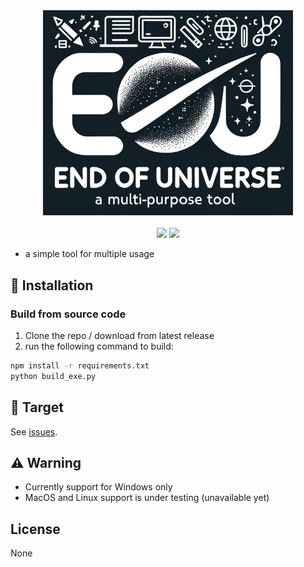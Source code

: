 <div align="center">
  <img src="assets/logo.png" alt="What the Hex?" width="400">
  <div>&nbsp;</div>
  <img src="https://img.shields.io/badge/version-2.0.0-blue"><span>
  <img src="https://img.shields.io/badge/author-Qijun He-green" href="https://github.com/HQJ2221">
</div>

- a simple tool for multiple usage

## 🚀 Installation

### Build from source code

1. Clone the repo / download from latest release
2. run the following command to build:

  ```bash
  npm install -r requirements.txt
  python build_exe.py
  ```

## 🎯 Target

See [issues](https://github.com/HQJ2221/End-of-Universe/issues).

## ⚠️ Warning

- Currently support for Windows only
- MacOS and Linux support is under testing (unavailable yet)

## License

None
